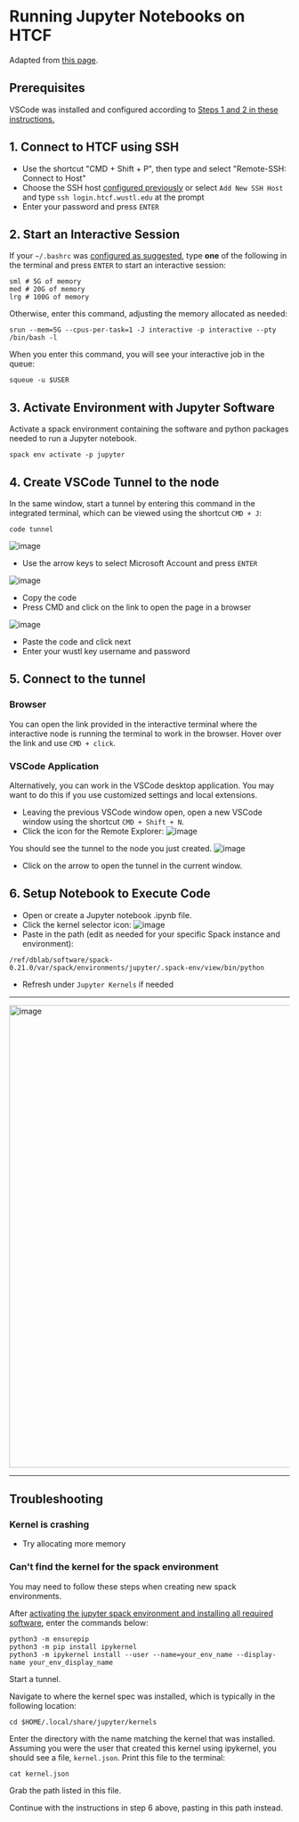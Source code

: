 # Running Jupyter Notebooks on HTCF
Adapted from [this page](https://kb.uconn.edu/space/SH/26626326576/Visual+Studio+Code+(VSCode)+Guide#:~:text=A%20common%20method%20of%20using,standard%20SLURM%20job%20scheduling%20process).

## Prerequisites
VSCode was installed and configured according to [Steps 1 and 2 in these instructions.](https://github.com/dbaldridge-lab/htcf/blob/main/vscode.md)

## 1. Connect to HTCF using SSH
- Use the shortcut "CMD + Shift + P", then type and select "Remote-SSH: Connect to Host"
- Choose the SSH host [configured previously](https://github.com/dbaldridge-lab/htcf/blob/main/vscode.md#4-configuring-ssh) or select `Add New SSH Host` and type `ssh login.htcf.wustl.edu` at the prompt
- Enter your password and press `ENTER`

## 2. Start an Interactive Session
If your `~/.bashrc` was [configured as suggested](https://github.com/dbaldridge-lab/htcf/blob/main/bashrc-howto.md), type **one** of the following in the terminal and press `ENTER` to start an interactive session:
```
sml # 5G of memory
med # 20G of memory
lrg # 100G of memory
```

Otherwise, enter this command, adjusting the memory allocated as needed:
```
srun --mem=5G --cpus-per-task=1 -J interactive -p interactive --pty /bin/bash -l
```

When you enter this command, you will see your interactive job in the queue:
```
squeue -u $USER
```

## 3. Activate Environment with Jupyter Software

Activate a spack environment containing the software and python packages needed to run a Jupyter notebook. 
```
spack env activate -p jupyter
```

## 4. Create VSCode Tunnel to the node

In the same window, start a tunnel by entering this command in the integrated terminal, which can be viewed using the shortcut `CMD + J`:
```
code tunnel
```

![image](https://github.com/dbaldridge-lab/htcf/assets/50468813/030b9235-2420-4d48-ad5f-2ce31d95c252)

 - Use the arrow keys to select Microsoft Account and press `ENTER`

 ![image](https://github.com/dbaldridge-lab/htcf/assets/50468813/169cc694-46b8-480b-9788-86fdfbd6e4b9)

 - Copy the code
 - Press CMD and click on the link to open the page in a browser
   
 ![image](https://github.com/dbaldridge-lab/htcf/assets/50468813/85ca0ab3-72c7-45db-aa22-f1e5ca4678ff)
- Paste the code and click next
- Enter your wustl key username and password

## 5. Connect to the tunnel
### Browser
You can open the link provided in the interactive terminal where the interactive node is running the terminal to work in the browser. Hover over the link and use `CMD + click`.

### VSCode Application
Alternatively, you can work in the VSCode desktop application. You may want to do this if you use customized settings and local extensions.
- Leaving the previous VSCode window open, open a new VSCode window using the shortcut `CMD + Shift + N`.
- Click the icon for the Remote Explorer:
![image](https://github.com/dbaldridge-lab/htcf/assets/50468813/02779d19-a100-43ad-8e23-26f15c17463a)

You should see the tunnel to the node you just created.
![image](https://github.com/dbaldridge-lab/htcf/assets/50468813/295da8d0-444b-4a12-8cfa-f5a0a784e3bb)
- Click on the arrow to open the tunnel in the current window.

## 6. Setup Notebook to Execute Code
- Open or create a Jupyter notebook .ipynb file.
- Click the kernel selector icon:
![image](https://github.com/dbaldridge-lab/htcf/assets/50468813/bf38db53-b56f-4107-907e-65aa8b159be4)
- Paste in the path (edit as needed for your specific Spack instance and environment):
```
/ref/dblab/software/spack-0.21.0/var/spack/environments/jupyter/.spack-env/view/bin/python
```
- Refresh under `Jupyter Kernels` if needed

---
<img width="830" alt="image" src="https://github.com/dbaldridge-lab/htcf/assets/50468813/35b5527f-93ba-4359-98ff-be02d37100e2">



---
## Troubleshooting

### Kernel is crashing
- Try allocating more memory

### Can't find the kernel for the spack environment 
You may need to follow these steps when creating new spack environments.

After [activating the jupyter spack environment and installing all required software](https://github.com/dbaldridge-lab/htcf/blob/main/spack.md#creating-a-new-environment), enter the commands below: 

```
python3 -m ensurepip
python3 -m pip install ipykernel
python3 -m ipykernel install --user --name=your_env_name --display-name your_env_display_name
```

Start a tunnel.

Navigate to where the kernel spec was installed, which is typically in the following location:
```
cd $HOME/.local/share/jupyter/kernels
```

Enter the directory with the name matching the kernel that was installed. Assuming you were the user that created this kernel using ipykernel, you should see a file, `kernel.json`. Print this file to the terminal:
```
cat kernel.json
```
Grab the path listed in this file.

Continue with the instructions in step 6 above, pasting in this path instead.









